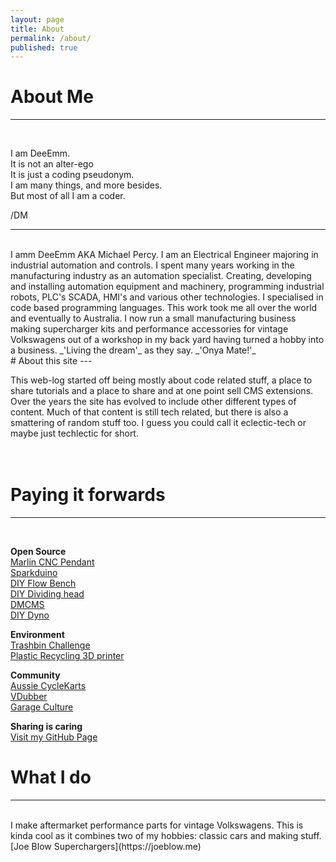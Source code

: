 ```yaml
---
layout: page
title: About
permalink: /about/
published: true
---
```


# About Me
---
<BR>


I am DeeEmm.  
It is not an alter-ego  
It is just a coding pseudonym.  
I am many things, and more besides.   
But most of all I am a coder.  

/DM      

---
<BR>
I amm DeeEmm AKA Michael Percy.  
I am an Electrical Engineer majoring in industrial automation and controls. I spent many years working in the manufacturing industry as an automation specialist. Creating, developing and installing automation equipment and machinery, programming industrial robots, PLC's SCADA, HMI's and various other technologies. I specialised in code based programming languages. This work took me all over the world and eventually to Australia.  
I now run a small manufacturing business making supercharger kits and performance accessories for vintage Volkswagens out of a workshop in my back yard having turned a hobby into a business. _'Living the dream'_ as they say.  
_'Onya Mate!'_



<BR>
# About this site
---
<BR>
  
  
This web-log started off being mostly about code related stuff, a place to share tutorials and a place to share and at one point sell CMS extensions. Over the years the site has evolved to include other different types of content. Much of that content is still tech related, but there is also a smattering of random stuff too. I guess you could call it eclectic-tech or maybe just techlectic for short.  
<BR><BR>



# Paying it forwards
---
<BR>
  
  

**Open Source**  
[Marlin CNC Pendant](https://github.com/DeeEmm/Marlin-CNC-Pendant)  
[Sparkduino](https://github.com/DeeEmm/sparkduino)  
[DIY Flow Bench](https://github.com/DeeEmm/DIY-Flow-Bench)   
[DIY Dividing head](https://github.com/DeeEmm/DIY-Dividing-Head)  
[DMCMS](https://sourceforge.net/projects/dmcms/)  
[DIY Dyno](https://sourceforge.net/projects/diydyno/)  


**Environment**  
[Trashbin Challenge](https://trashbinchallenge.org)  
[Plastic Recycling 3D printer](https://DeeEmm.com)  


**Community**  
[Aussie CycleKarts](https://cyclekarts.com.au)  
[VDubber](https://vdubber.com)  
[Garage Culture](https://garageculture.com)  


**Sharing is caring**  
[Visit my GitHub Page](https://github.com/DeeEmm)  



# What I do  
---
<br>
I make aftermarket performance parts for vintage Volkswagens.  
This is kinda cool as it combines two of my hobbies: classic cars and making stuff.  
[Joe Blow Superchargers](https://joeblow.me)  